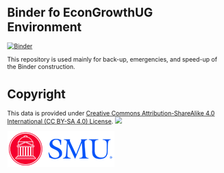 # Binder fo EconGrowthUG Environment
[![Binder](https://mybinder.org/badge_logo.svg)](https://mybinder.org/v2/gh/SMU-Econ-Growth/EconGrowthUG-binder/HEAD)

This repository is used mainly for back-up, emergencies, and speed-up of the Binder construction.

# Copyright 

This data is provided under [Creative Commons Attribution-ShareAlike 4.0 International (CC BY-SA 4.0) License](https://creativecommons.org/licenses/by-sa/4.0/). ![](http://mirrors.creativecommons.org/presskit/buttons/88x31/svg/by-sa.svg)

[<img src="https://github.com/measuring-culture/Expanding-Measurement-Culture-Facebook-JRSI/blob/main/pics/SMUlogowWordmarkRB.jpg?raw=true" width="250">](http://omerozak.com)

